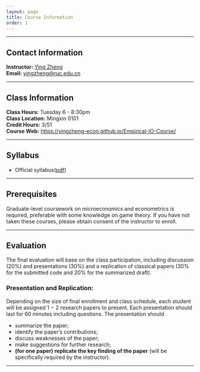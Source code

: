 ```yaml
---
layout: page
title: Course Information
order: 1
---
```

***

## Contact Information
**Instructor:** [Ying Zheng](https://yingzheng-econ.github.io)  
**Email:** [yingzheng@ruc.edu.cn](mailto:yingzheng@ruc.edu.cn)

***

## Class Information
**Class Hours:** Tuesday 6 - 8:30pm  
**Class Location:** Mingxin 0101  
**Credit Hours:** 3/51  
**Course Web:** https://yingzheng-econ.github.io/Empirical-IO-Course/

***

## Syllabus
- Official syllabus([pdf](/Empirical-IO-Course/Syllabus-EIO-RUC-2021-Fall-EN.pdf))

***

## Prerequisites  
Graduate-level coursework on microeconomics and econometrics is required, preferable with some knowledge on game theory. If you have not taken these courses, please obtain consent of the instructor to enroll.

***

## Evaluation  
The final evaluation will base on the class participation, including discussion (20%) and presentations (30%) and a replication of classical papers (30% for the submitted code and 20% for the summarized draft).  

### Presentation and Replication:  
Depending on the size of final enrollment and class schedule, each student will be assigned 1 − 2 research papers to present. Each presentation should last for 60 minutes including questions. The presentation should
- summarize the paper;  
- identify the paper’s contributions;  
- discuss weaknesses of the paper;  
- make suggestions for further research;  
- **(for one paper) replicate the key finding of the paper** (will be specifically required by the instructor).

***

